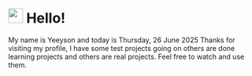  <h1>
    <img src="https://emojis.slackmojis.com/emojis/images/1643510097/45343/hi.gif?1643510097" width="30"/> 
    Hello!
 </h1>
 <p>
    My name is Yeeyson and today is Thursday, 26 June 2025
    Thanks for visiting my profile, I have some test projects going on others are done learning projects and others are real projects.
    Feel free to watch and use them.
 </p>